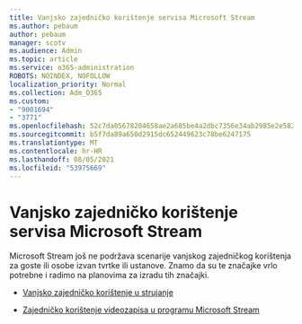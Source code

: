 ```yaml
---
title: Vanjsko zajedničko korištenje servisa Microsoft Stream
ms.author: pebaum
author: pebaum
manager: scotv
ms.audience: Admin
ms.topic: article
ms.service: o365-administration
ROBOTS: NOINDEX, NOFOLLOW
localization_priority: Normal
ms.collection: Adm_O365
ms.custom:
- "9001694"
- "3771"
ms.openlocfilehash: 52c7da05678204658ae2a685be4a2dbc7356e34ab2985e2e5821972c7d96ebf4
ms.sourcegitcommit: b5f7da89a650d2915dc652449623c78be6247175
ms.translationtype: MT
ms.contentlocale: hr-HR
ms.lasthandoff: 08/05/2021
ms.locfileid: "53975669"
---
```

# <a name="microsoft-stream-external-sharing"></a>Vanjsko zajedničko korištenje servisa Microsoft Stream

Microsoft Stream još ne podržava scenarije vanjskog zajedničkog korištenja za goste ili osobe izvan tvrtke ili ustanove. Znamo da su te značajke vrlo potrebne i radimo na planovima za izradu tih značajki.

- [Vanjsko zajedničko korištenje u strujanje](https://docs.microsoft.com/stream/portal-share-video#external-sharing)

- [Zajedničko korištenje videozapisa u programu Microsoft Stream](https://docs.microsoft.com/stream/portal-share-video)

